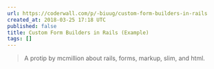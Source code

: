 ```yaml
---
url: https://coderwall.com/p/-biuug/custom-form-builders-in-rails
created_at: 2018-03-25 17:18 UTC
published: false
title: Custom Form Builders in Rails (Example)
tags: []
---
```


<blockquote>A protip by mcmillion about rails, forms, markup, slim, and html.</blockquote>
